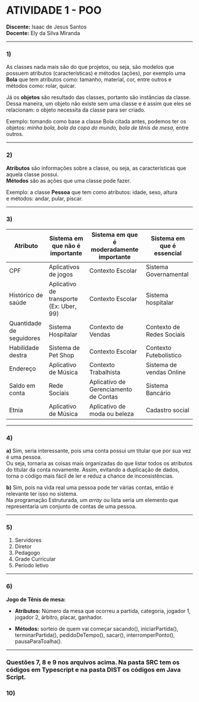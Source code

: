 # ATIVIDADE 1 - POO

**Discente:** Isaac de Jesus Santos  
**Docente:** Ely da Silva Miranda  

---

### 1) 
As classes nada mais são do que projetos, ou seja, são modelos que possuem atributos (características) e métodos (ações), por exemplo uma **Bola** que tem atributos como: tamanho, material, cor, entre outros e métodos como: rolar, quicar.  

Já os **objetos** são resultado das classes, portanto são instâncias da classe. Dessa maneira, um objeto não existe sem uma classe e é assim que eles se relacionam: o objeto necessita da classe para ser criado.  

Exemplo: tomando como base a classe Bola citada antes, podemos ter os objetos: *minha bola, bola da copa do mundo, bola de tênis de mesa*, entre outros.

---

### 2) 
**Atributos** são informações sobre a classe, ou seja, as características que aquela classe possui.  
**Métodos** são as ações que uma classe pode fazer.  

Exemplo: a classe **Pessoa** que tem como atributos: idade, sexo, altura  
e métodos: andar, pular, piscar.

---

### 3) 

| Atributo              | Sistema em que não é importante        | Sistema em que é moderadamente importante | Sistema em que é essencial     |
|------------------------|----------------------------------------|-------------------------------------------|--------------------------------|
| CPF                    | Aplicativos de jogos                  | Contexto Escolar                           | Sistema Governamental          |
| Histórico de saúde     | Aplicativo de transporte (Ex: Uber, 99)| Contexto Escolar                           | Sistema hospitalar             |
| Quantidade de seguidores| Sistema Hospitalar                   | Contexto de Vendas                         | Contexto de Redes Sociais      |
| Habilidade destra      | Sistema de Pet Shop                   | Contexto Escolar                           | Contexto Futebolístico         |
| Endereço               | Aplicativo de Música                  | Contexto Trabalhista                       | Sistema de vendas Online       |
| Saldo em conta         | Rede Sociais                          | Aplicativo de Gerenciamento de Contas      | Sistema Bancário               |
| Etnia                  | Aplicativo de Música                  | Aplicativo de moda ou beleza               | Cadastro social         |

---

### 4) 
**a)** Sim, seria interessante, pois uma conta possui um titular que por sua vez é uma pessoa.  
Ou seja, tornaria as coisas mais organizadas do que listar todos os atributos do titular da conta novamente. Assim, evitando a duplicação de dados, torna o código mais fácil de ler e reduz a chance de inconsistências.

**b)** Sim, pois na vida real uma pessoa pode ter várias contas, então é relevante ter isso no sistema.  
Na programação Estruturada, um *array* ou lista seria um elemento que representaria um conjunto de contas de uma pessoa.

---

### 5) 
1. Servidores  
2. Diretor  
3. Pedagogo  
4. Grade Curricular   
5. Período letivo  

---

### 6) 
**Jogo de Tênis de mesa:**

- **Atributos:** Número da mesa que ocorreu a partida, categoria, jogador 1, jogador 2, árbitro, placar, ganhador. 

- **Métodos:** sorteio de quem vai começar sacando(), iniciarPartida(), terminarPartida(), pedidoDeTempo(), sacar(), interromperPonto(), pausaParaToalha().

---

### Questões 7, 8 e 9 nos arquivos acima. Na pasta SRC tem os códigos em Typescript e na pasta DIST os códigos em Java Script.

### 10) 

